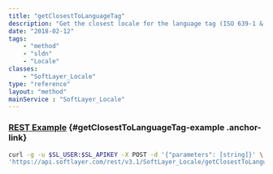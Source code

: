 ```yaml
---
title: "getClosestToLanguageTag"
description: "Get the closest locale for the language tag (ISO 639-1 & 3166-1) format."
date: "2018-02-12"
tags:
    - "method"
    - "sldn"
    - "Locale"
classes:
    - "SoftLayer_Locale"
type: "reference"
layout: "method"
mainService : "SoftLayer_Locale"
---
```


### [REST Example](#getClosestToLanguageTag-example) <a href="/article/rest/"><i class="fas fa-question"></i></a> {#getClosestToLanguageTag-example .anchor-link} 
```bash
curl -g -u $SL_USER:$SL_APIKEY -X POST -d '{"parameters": [string]}' \
'https://api.softlayer.com/rest/v3.1/SoftLayer_Locale/getClosestToLanguageTag'
```

